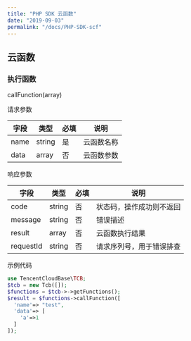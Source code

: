 ```yaml
---
title: "PHP SDK 云函数"
date: "2019-09-03"
permalink: "/docs/PHP-SDK-scf"
---
```


## 云函数

### 执行函数

callFunction(array)

请求参数

| 字段 | 类型   | 必填 | 说明       |
| ---- | ------ | ---- | ---------- |
| name | string | 是   | 云函数名称 |
| data | array  | 否   | 云函数参数 |

响应参数

| 字段      | 类型   | 必填 | 说明                     |
| --------- | ------ | ---- | ------------------------ |
| code      | string | 否   | 状态码，操作成功则不返回 |
| message   | string | 否   | 错误描述                 |
| result    | array  | 否   | 云函数执行结果           |
| requestId | string | 否   | 请求序列号，用于错误排查 |

示例代码

```php
use TencentCloudBase\TCB;
$tcb = new Tcb([]);
$functions = $tcb->->getFunctions();
$result = $functions->callFunction([
  'name'=> "test",
  'data'=> [
    'a'=>1
  ]
]);
```
